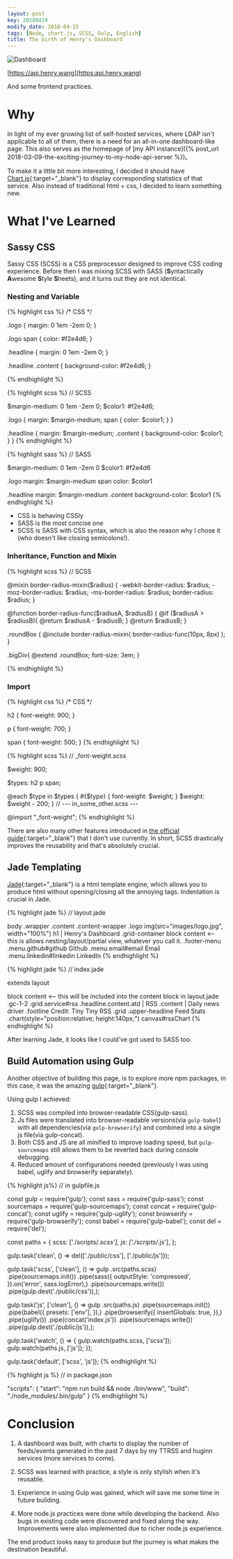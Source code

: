 ```yaml
---
layout: post
key: 20180419
modify_date: 2018-04-25
tags: [Node, chart.js, SCSS, Gulp, English]
title: The birth of Henry's Dashboard
---
```

![Dashboard](/assets/images/2018-03-09/dashboard.jpg)

[https://api.henry.wang](https:api.henry.wang)

And some frontend practices.

<!--more-->
# Why
In light of my ever growing list of self-hosted services, where LDAP isn't applicable to all of them, there is a need for an all-in-one dashboard-like page. This also serves as the homepage of [my API instance]({% post_url 2018-03-09-the-exciting-journey-to-my-node-api-server %})。

To make it a little bit more interesting, I decided it should have [Chart.js](http://www.chartjs.org/){:target="_blank"} to display corresponding statistics of that service. Also instead of traditional html + css, I decided to learn something new.

# What I've Learned

## Sassy CSS

Sassy CSS (SCSS) is a CSS preprocessor designed to improve CSS coding experience. Before then I was mixing SCSS with SASS (**S**yntactically **A**wesome **S**tyle **S**heets), and it turns out they are not identical.

### Nesting and Variable
<div class="evenly-distributed-children-3" markdown="1">
{% highlight css %}
/* CSS */

.logo {
  margin: 0 1em -2em 0;
}

.logo span {
  color: #f2e4d6;
}

.headline {
  margin: 0 1em -2em 0;
}

.headline .content {
  background-color: #f2e4d6;
}

{% endhighlight %}

{% highlight scss %}
// SCSS

$margin-medium: 0 1em -2em 0;
$color1: #f2e4d6;

.logo {
  margin: $margin-medium;
  span {
    color: $color1;
  }
}

.headline {
  margin: $margin-medium;
  .content {
    background-color: $color1;
  }
}
{% endhighlight %}

{% highlight sass %}
// SASS

$margin-medium: 0 1em -2em 0
$color1: #f2e4d6

.logo
  margin: $margin-medium
  span
    color: $color1

.headline
  margin: $margin-medium
  .content
    background-color: $color1
{% endhighlight %}
</div>

* CSS is behaving CSSly
* SASS is the most concise one
* SCSS is SASS with CSS syntax, which is also the reason why I chose it (who doesn't like closing semicolons!).

### Inheritance, Function and Mixin
{% highlight scss %}
// SCSS

@mixin border-radius-mixin($radius) {
  -webkit-border-radius: $radius;
  -moz-border-radius: $radius;
  -ms-border-radius: $radius;
  border-radius: $radius;
}

@function border-radius-func($radiusA, $radiusB) {
    @if ($radiusA > $radiusB){
        @return $radiusA - $radiusB;
    }
    @return $radiusB;
}

.roundBox {
  @include border-radius-mixin( 
    border-radius-func(10px, 8px)
  ); 
}

.bigDiv{
  @extend .roundBox;
  font-size: 3em;
}

{% endhighlight %}

### Import
<div class="evenly-distributed-children-2" markdown="1">
{% highlight css %}
/* CSS */

h2 {
  font-weight: 900;
}

p {
  font-weight: 700;
}

span {
  font-weight: 500;
}
{% endhighlight %}

{% highlight scss %}
// _font-weight.scss

$weight: 900;

$types: h2 p span;

@each $type in $types {
  #{$type} {
    font-weight: $weight;
  }
  $weight: $weight - 200;
}
// --- in_some_other.scss ---

@import "_font-weight";
{% endhighlight %}
</div>

There are also many other features introduced in [the official guide](https://sass-lang.com/guide){:target="_blank"} that I don't use currently. In short, SCSS drastically improves the reusability and that's absolutely crucial.

## Jade Templating
[Jade](http://jade-lang.com){:target="_blank"}  is a html template engine, which allows you to produce html without opening/closing all the annoying tags. Indentation is crucial in Jade.

{% highlight jade %}
// layout.jade

body
  .wrapper
    .content
      .content-wrapper
        .logo
          img(src="images/logo.jpg", width="100%")
          h1
            | Henry's Dashboard
        .grid-container
          block content <-- this is allows nesting/layout/partial view, whatever you call it.
    .footer-menu
      .menu.github#github Github
      .menu.email#email Email
      .menu.linkedin#linkedin LinkedIn
{% endhighlight %}

{% highlight jade %}
// index.jade

extends layout

block content <-- this will be included into the content block in layout.jade
 .gc-1-2
    .grid.service#rss
      .headline.content.atd
        | RSS
      .content
        | Daily news driver
      .footline Credit: Tiny Tiny RSS
    .grid
      .upper-headline Feed Stats
      .chart(style="position:relative; height:140px;")
        canvas#rssChart
{% endhighlight %}

After learning Jade, it looks like I could've got used to SASS too.

## Build Automation using Gulp
Another objective of building this page, is to explore more npm packages, in this case, it was the amazing [gulp](https://gulpjs.com){:target="_blank"}.

Using gulp I achieved:
1. SCSS was compiled into browser-readable CSS(gulp-sass).
2. Js files were translated into browser-readable versions(via `gulp-babel`) with all dependencies(via `gulp-browserify`) and combined into a single js file(via gulp-concat).
3. Both CSS and JS are all minified to improve loading speed, but `gulp-sourcemaps` still allows them to be reverted back during console debugging.
4. Reduced amount of configurations needed (previously I was using babel, uglify and browserify separately).

{% highlight js%}
// in gulpfile.js

const gulp = require('gulp');
const sass = require('gulp-sass');
const sourcemaps = require('gulp-sourcemaps');
const concat = require('gulp-concat');
const uglify = require('gulp-uglify');
const browserify = require('gulp-browserify');
const babel = require('gulp-babel');
const del = require('del');

const paths = {
  scss: ['./scripts/*.scss'],
  js: ['./scripts/*.js'],
};

gulp.task('clean', () => del(['./public/css'], ['./public/js']));

gulp.task('scss', ['clean'], () =>
  gulp
    .src(paths.scss)
    .pipe(sourcemaps.init())
    .pipe(sass({
        outputStyle: 'compressed',
      }).on('error', sass.logError),)
    .pipe(sourcemaps.write())
    .pipe(gulp.dest('./public/css')),);

gulp.task('js', ['clean'], () =>
  gulp
    .src(paths.js)
    .pipe(sourcemaps.init())
    .pipe(babel({
        presets: ['env'],
      }),)
    .pipe(browserify({
        insertGlobals: true,
      }),)
    .pipe(uglify())
    .pipe(concat('index.js'))
    .pipe(sourcemaps.write())
    .pipe(gulp.dest('./public/js')),);

gulp.task('watch', () => {
  gulp.watch(paths.scss, ['scss']);
  gulp.watch(paths.js, ['js']);
});

gulp.task('default', ['scss', 'js']);
{% endhighlight %}


{% highlight js %}
// in package.json

"scripts": {
  "start": "npm run build && node ./bin/www",
  "build": "./node_modules/.bin/gulp"
}
{% endhighlight %}

# Conclusion
1. A dashboard was built, with charts to display the number of feeds/events generated in the past 7 days by my TTRSS and huginn services (more services to come).

2. SCSS was learned with practice, a style is only stylish when it's reusable.

3. Experience in using Gulp was gained, which will save me some time in future building.

4. More node.js practices were done while developing the backend. Also bugs in existing code were discovered and fixed along the way. Improvements were also implemented due to richer node.js experience.


The end product looks easy to produce but the journey is what makes the destination beautiful.

<style>
.evenly-distributed-children-2 figure, .evenly-distributed-children-3 figure{
      display: inline-block;
      vertical-align: top;
      overflow-x: auto;
      width:100%;
}

@media screen and (min-width: 830px) {
  .evenly-distributed-children-3 figure {
      width: 32%;
  }
}

@media screen and (min-width: 600px) and (max-width: 830px) {
  .evenly-distributed-children-3 figure {
      width: 45%;
  }
}

@media screen and (min-width: 600px) {
  .evenly-distributed-children-2 figure {
      width: 48%;
  }

.evenly-distributed-children-2 figure:last-child{
      margin-left: 10px;
  }
}

</style>
